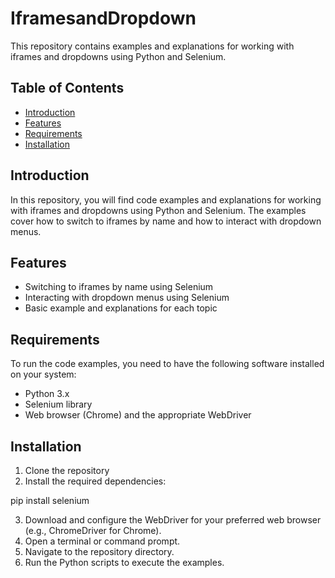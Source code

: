 # IframesandDropdown
This repository contains examples and explanations for working with iframes and dropdowns using Python and Selenium.

## Table of Contents

- [Introduction](#introduction)
- [Features](#features)
- [Requirements](#requirements)
- [Installation](#installation)

## Introduction

In this repository, you will find code examples and explanations for working with iframes and dropdowns using Python and Selenium. The examples cover how to switch to iframes by name and how to interact with dropdown menus.

## Features

- Switching to iframes by name using Selenium
- Interacting with dropdown menus using Selenium
- Basic example and explanations for each topic

## Requirements
To run the code examples, you need to have the following software installed on your system:

- Python 3.x
- Selenium library
- Web browser (Chrome) and the appropriate WebDriver

## Installation

1. Clone the repository
2. Install the required dependencies:

pip install selenium

3. Download and configure the WebDriver for your preferred web browser (e.g., ChromeDriver for Chrome).
4. Open a terminal or command prompt.
5. Navigate to the repository directory.
6. Run the Python scripts to execute the examples.
